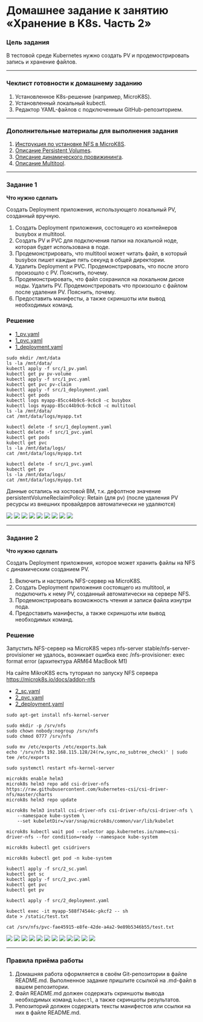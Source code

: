 # Домашнее задание к занятию «Хранение в K8s. Часть 2»

### Цель задания

В тестовой среде Kubernetes нужно создать PV и продемострировать запись и хранение файлов.

------

### Чеклист готовности к домашнему заданию

1. Установленное K8s-решение (например, MicroK8S).
2. Установленный локальный kubectl.
3. Редактор YAML-файлов с подключенным GitHub-репозиторием.

------

### Дополнительные материалы для выполнения задания

1. [Инструкция по установке NFS в MicroK8S](https://microk8s.io/docs/nfs). 
2. [Описание Persistent Volumes](https://kubernetes.io/docs/concepts/storage/persistent-volumes/). 
3. [Описание динамического провижининга](https://kubernetes.io/docs/concepts/storage/dynamic-provisioning/). 
4. [Описание Multitool](https://github.com/wbitt/Network-MultiTool).

------

### Задание 1

**Что нужно сделать**

Создать Deployment приложения, использующего локальный PV, созданный вручную.

1. Создать Deployment приложения, состоящего из контейнеров busybox и multitool.
2. Создать PV и PVC для подключения папки на локальной ноде, которая будет использована в поде.
3. Продемонстрировать, что multitool может читать файл, в который busybox пишет каждые пять секунд в общей директории. 
4. Удалить Deployment и PVC. Продемонстрировать, что после этого произошло с PV. Пояснить, почему.
5. Продемонстрировать, что файл сохранился на локальном диске ноды. Удалить PV.  Продемонстрировать что произошло с файлом после удаления PV. Пояснить, почему.
5. Предоставить манифесты, а также скриншоты или вывод необходимых команд.

### Решение

* [1_pv.yaml](./src/1_pv.yaml)
* [1_pvc.yaml](./src/1_pvc.yaml)
* [1_deployment.yaml](./src/1_deployment.yaml)

```shell
sudo mkdir /mnt/data
ls -la /mnt/data/
kubectl apply -f src/1_pv.yaml
kubectl get pv pv-volume
kubectl apply -f src/1_pvc.yaml
kubectl get pvc pv-claim
kubectl apply -f src/1_deployment.yaml
kubectl get pods
kubectl logs myapp-85cc44b9c6-9c6c8 -c busybox
kubectl logs myapp-85cc44b9c6-9c6c8 -c multitool
ls -la /mnt/data/
cat /mnt/data/logs/myapp.txt

kubectl delete -f src/1_deployment.yaml
kubectl delete -f src/1_pvc.yaml
kubectl get pods
kubectl get pvc
ls -la /mnt/data/logs/
cat /mnt/data/logs/myapp.txt

kubectl delete -f src/1_pvc.yaml
kubectl get pv
ls -la /mnt/data/logs/
cat /mnt/data/logs/myapp.txt
```

Данные остались на хостовой ВМ, т.к. дефолтное значение persistentVolumeReclaimPolicy: Retain (для pv)
(после удаления PV ресурсы из внешних провайдеров автоматически не удаляются)

<img src="./img/1.png">

<img src="./img/2.png">

<img src="./img/3.png">

<img src="./img/4.png">

<img src="./img/5.png">

<img src="./img/6.png">

<img src="./img/7.png">

<img src="./img/8.png">

<img src="./img/9.png">

------

### Задание 2

**Что нужно сделать**

Создать Deployment приложения, которое может хранить файлы на NFS с динамическим созданием PV.

1. Включить и настроить NFS-сервер на MicroK8S.
2. Создать Deployment приложения состоящего из multitool, и подключить к нему PV, созданный автоматически на сервере NFS.
3. Продемонстрировать возможность чтения и записи файла изнутри пода. 
4. Предоставить манифесты, а также скриншоты или вывод необходимых команд.

### Решение

Запустить NFS-сервер на MicroK8S через nfs-server stable/nfs-server-provisioner не удалось, возникает ошибка
exec /nfs-provisioner: exec format error (архитектура ARM64 MacBook M1)

На сайте MikroK8S есть туториал по запуску NFS сервера
https://microk8s.io/docs/addon-nfs

* [2_sc.yaml](./src/2_sc.yaml)
* [2_pvc.yaml](./src/2_pvc.yaml)
* [2_deployment.yaml](./src/2_deployment.yaml)

```shell
sudo apt-get install nfs-kernel-server

sudo mkdir -p /srv/nfs
sudo chown nobody:nogroup /srv/nfs
sudo chmod 0777 /srv/nfs

sudo mv /etc/exports /etc/exports.bak
echo '/srv/nfs 192.168.115.128/24(rw,sync,no_subtree_check)' | sudo tee /etc/exports

sudo systemctl restart nfs-kernel-server

microk8s enable helm3
microk8s helm3 repo add csi-driver-nfs https://raw.githubusercontent.com/kubernetes-csi/csi-driver-nfs/master/charts
microk8s helm3 repo update

microk8s helm3 install csi-driver-nfs csi-driver-nfs/csi-driver-nfs \
    --namespace kube-system \
    --set kubeletDir=/var/snap/microk8s/common/var/lib/kubelet

microk8s kubectl wait pod --selector app.kubernetes.io/name=csi-driver-nfs --for condition=ready --namespace kube-system

microk8s kubectl get csidrivers

microk8s kubectl get pod -n kube-system

kubectl apply -f src/2_sc.yaml
kubectl get sc
kubectl apply -f src/2_pvc.yaml
kubectl get pvc
kubectl get pv

kubectl apply -f src/2_deployment.yaml

kubectl exec -it myapp-588f74544c-pkcf2 -- sh
date > /static/test.txt

cat /srv/nfs/pvc-fae45915-e8fe-42de-a4a2-9e89b5346b55/test.txt
```

<img src="./img/10.png">

<img src="./img/11.png">

<img src="./img/12.png">

<img src="./img/13.png">

<img src="./img/14.png">

<img src="./img/15.png">

<img src="./img/16.png">

<img src="./img/17.png">

<img src="./img/18.png">

<img src="./img/19.png">

<img src="./img/20.png">

<img src="./img/21.png">

------

### Правила приёма работы

1. Домашняя работа оформляется в своём Git-репозитории в файле README.md. Выполненное задание пришлите ссылкой на .md-файл в вашем репозитории.
2. Файл README.md должен содержать скриншоты вывода необходимых команд `kubectl`, а также скриншоты результатов.
3. Репозиторий должен содержать тексты манифестов или ссылки на них в файле README.md.
